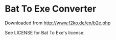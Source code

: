 # Bat To Exe Converter

Downloaded from http://www.f2ko.de/en/b2e.php

See LICENSE for Bat To Exe's license.